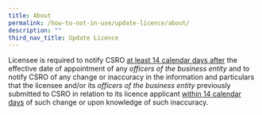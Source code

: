 ```yaml
---
title: About
permalink: /how-to-not-in-use/update-licence/about/
description: ""
third_nav_title: Update Licence
---
```


Licensee is required to notify CSRO <u>at least 14 calendar days after</u> the effective date of appointment of any <i>officers of the business entity</i> and to notify CSRO of any change or inaccuracy in the information and particulars that the licensee and/or its <i>officers of the business entity</i> previously submitted to CSRO in relation to its licence applicant <u>within 14 calendar days</u> of such change or upon knowledge of such inaccuracy.